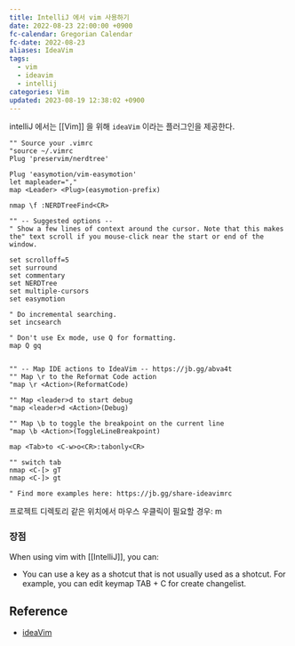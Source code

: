 ```yaml
---
title: IntelliJ 에서 vim 사용하기
date: 2022-08-23 22:00:00 +0900
fc-calendar: Gregorian Calendar
fc-date: 2022-08-23
aliases: IdeaVim
tags:
  - vim
  - ideavim
  - intellij
categories: Vim
updated: 2023-08-19 12:38:02 +0900
---
```


intelliJ 에서는 [[Vim]] 을 위해 `ideaVim` 이라는 플러그인을 제공한다.

```
"" Source your .vimrc  
"source ~/.vimrc  
Plug 'preservim/nerdtree'  
  
Plug 'easymotion/vim-easymotion'  
let mapleader=","  
map <Leader> <Plug>(easymotion-prefix)  
  
nmap \f :NERDTreeFind<CR>  
  
"" -- Suggested options --  
" Show a few lines of context around the cursor. Note that this makes the" text scroll if you mouse-click near the start or end of the window.

set scrolloff=5  
set surround  
set commentary  
set NERDTree  
set multiple-cursors  
set easymotion  
  
" Do incremental searching.
set incsearch  
  
" Don't use Ex mode, use Q for formatting.
map Q gq  
  
  
"" -- Map IDE actions to IdeaVim -- https://jb.gg/abva4t  
"" Map \r to the Reformat Code action  
"map \r <Action>(ReformatCode)  
  
"" Map <leader>d to start debug  
"map <leader>d <Action>(Debug)  
  
"" Map \b to toggle the breakpoint on the current line  
"map \b <Action>(ToggleLineBreakpoint)  

map <Tab>to <C-w>o<CR>:tabonly<CR>

"" switch tab
nmap <C-[> gT
nmap <C-]> gt
  
" Find more examples here: https://jb.gg/share-ideavimrc
```

프로젝트 디렉토리 같은 위치에서 마우스 우클릭이 필요할 경우: m

### 장점

When using vim with [[IntelliJ]],  you can:

- You can use a key as a shotcut that is not usually used as a shotcut. For example, you can edit keymap TAB + C for create changelist.

## Reference

- [ideaVim](https://bylee5.tistory.com/102)